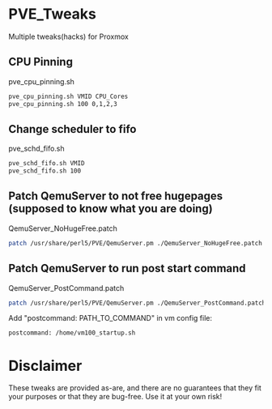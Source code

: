 # PVE_Tweaks
Multiple tweaks(hacks) for Proxmox

## CPU Pinning
pve_cpu_pinning.sh
```bash
pve_cpu_pinning.sh VMID CPU_Cores
pve_cpu_pinning.sh 100 0,1,2,3
```
## Change scheduler to fifo
pve_schd_fifo.sh
```bash
pve_schd_fifo.sh VMID
pve_schd_fifo.sh 100
```
## Patch QemuServer to not free hugepages (supposed to know what you are doing)
QemuServer_NoHugeFree.patch
```bash
patch /usr/share/perl5/PVE/QemuServer.pm ./QemuServer_NoHugeFree.patch
```
## Patch QemuServer to run post start command
QemuServer_PostCommand.patch
```bash
patch /usr/share/perl5/PVE/QemuServer.pm ./QemuServer_PostCommand.patch
```
Add "postcommand: PATH_TO_COMMAND" in vm config file:
```bash
postcommand: /home/vm100_startup.sh
```

# Disclaimer
These tweaks are provided as-are, and there are no guarantees that they fit your purposes or that they are bug-free. Use it at your own risk!
